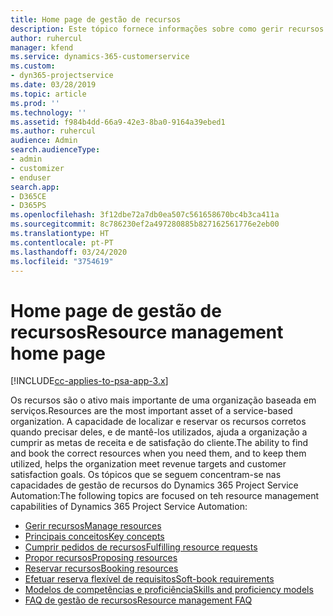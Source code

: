 ```yaml
---
title: Home page de gestão de recursos
description: Este tópico fornece informações sobre como gerir recursos.
author: ruhercul
manager: kfend
ms.service: dynamics-365-customerservice
ms.custom:
- dyn365-projectservice
ms.date: 03/28/2019
ms.topic: article
ms.prod: ''
ms.technology: ''
ms.assetid: f984b4dd-66a9-42e3-8ba0-9164a39ebed1
ms.author: ruhercul
audience: Admin
search.audienceType:
- admin
- customizer
- enduser
search.app:
- D365CE
- D365PS
ms.openlocfilehash: 3f12dbe72a7db0ea507c561658670bc4b3ca411a
ms.sourcegitcommit: 8c786230ef2a497280885b827162561776e2eb00
ms.translationtype: HT
ms.contentlocale: pt-PT
ms.lasthandoff: 03/24/2020
ms.locfileid: "3754619"
---
```

# <a name="resource-management-home-page"></a><span data-ttu-id="24268-103">Home page de gestão de recursos</span><span class="sxs-lookup"><span data-stu-id="24268-103">Resource management home page</span></span>

[!INCLUDE[cc-applies-to-psa-app-3.x](../includes/cc-applies-to-psa-app-3x.md)]

<span data-ttu-id="24268-104">Os recursos são o ativo mais importante de uma organização baseada em serviços.</span><span class="sxs-lookup"><span data-stu-id="24268-104">Resources are the most important asset of a service-based organization.</span></span> <span data-ttu-id="24268-105">A capacidade de localizar e reservar os recursos corretos quando precisar deles, e de mantê-los utilizados, ajuda a organização a cumprir as metas de receita e de satisfação do cliente.</span><span class="sxs-lookup"><span data-stu-id="24268-105">The ability to find and book the correct resources when you need them, and to keep them utilized, helps the organization meet revenue targets and customer satisfaction goals.</span></span> <span data-ttu-id="24268-106">Os tópicos que se seguem concentram-se nas capacidades de gestão de recursos do Dynamics 365 Project Service Automation:</span><span class="sxs-lookup"><span data-stu-id="24268-106">The following topics are focused on teh resource management capabilities of Dynamics 365 Project Service Automation:</span></span>

- [<span data-ttu-id="24268-107">Gerir recursos</span><span class="sxs-lookup"><span data-stu-id="24268-107">Manage resources</span></span>](manage-resources.md)
- [<span data-ttu-id="24268-108">Principais conceitos</span><span class="sxs-lookup"><span data-stu-id="24268-108">Key concepts</span></span>](reports-key-concepts.md)
- [<span data-ttu-id="24268-109">Cumprir pedidos de recursos</span><span class="sxs-lookup"><span data-stu-id="24268-109">Fulfilling resource requests</span></span>](resource-management-fulfill-requests.md)
- [<span data-ttu-id="24268-110">Propor recursos</span><span class="sxs-lookup"><span data-stu-id="24268-110">Proposing resources</span></span>](resource-management-propose-resources.md)
- [<span data-ttu-id="24268-111">Reservar recursos</span><span class="sxs-lookup"><span data-stu-id="24268-111">Booking resources</span></span>](resource-management-book-resources-scheduleboard.md)
- [<span data-ttu-id="24268-112">Efetuar reserva flexível de requisitos</span><span class="sxs-lookup"><span data-stu-id="24268-112">Soft-book requirements</span></span>](resource-management-softbook-requirements.md)
- [<span data-ttu-id="24268-113">Modelos de competências e proficiência</span><span class="sxs-lookup"><span data-stu-id="24268-113">Skills and proficiency models</span></span>](resource-management-skills-proficiency.md)
- [<span data-ttu-id="24268-114">FAQ de gestão de recursos</span><span class="sxs-lookup"><span data-stu-id="24268-114">Resource management FAQ</span></span>](resource-management-faq.md)
